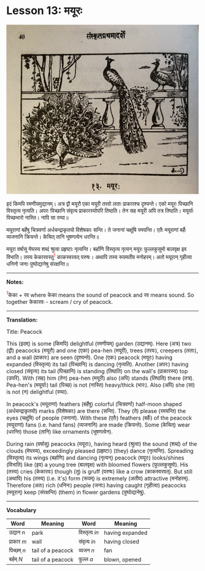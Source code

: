 # Lesson 13: मयूरः

![Peacock picture](./images/r1l13.jpg)

इदं किमपि रमणीयमुद्यानम्। अत्र द्वौ मयूरौ एका मयूरी तरवो लताः प्राकारश्च दृश्यन्ते। एको मयूरः पिच्छानि विस्तृत्य नृत्यति। अपरः पिच्छानि संवृत्य प्राकारस्योपरि तिष्ठति। तेन सह मयूरी अपि तत्र तिष्ठति। मयूर्याः पिच्छभारो नास्ति। नापि सा रम्या॥

मयूराणां बर्हेषु चित्रवर्णा अर्धचन्द्राकृतयो विशेषकाः सन्ति। ते जनानां चक्षूंषि रमयन्ति। एतैः मयूराणां बर्हैः व्यजनानि क्रियन्ते। केचित् तानि भूषणत्वेन धरन्ति॥

मयूरा वर्षासु मेघस्य शब्दं श्रुत्वा प्रहृष्टाः नृत्यन्ति। बर्हाणि विस्तृत्य नृत्यन् मयूरः फुल्लकुसुमो बालवृक्ष इव विभाति। तस्य केकारवस्तु<span style="color:red"><sup>1</sup></span> काकस्वरवत् परुषः। अथापि तस्य रूपमतीव मनोहरम्। अतो मयूरान् गृहीत्वा धनिनो जनाः पुष्पोद्यानेषु संरक्षन्ति॥

---

**Notes:**


<span style="color:red"><sup>1</sup></span>केका + रव where केका means the sound of peacock and रव means sound. So together केकारवः - scream / cry of peacock.

---

**Translation:**

Title: Peacock

This (इदम्) is some (किमपि) delightful (रमणीयम्) garden (उद्यानम्). Here (अत्र) two (द्वौ) peacocks (मयूरौ) and one (एका) pea-hen (मयूरी), trees (तरवः), creepers (लताः), and a wall (प्राकारः) are seen (दृश्यन्ते). One (एकः) peacock (मयूरः) having expanded (विस्तृत्य) its tail (पिच्छानि) is dancing (नृत्यति). Another (अपरः) having closed (संवृत्य) its tail (पिच्छानि) is standing (तिष्ठति) on the wall's (प्राकारस्य) top (उपरि).  With (सह) him (तेन) pea-hen (मयूरी) also (अपि) stands (तिष्ठति) there (तत्र). Pea-hen's (मयूर्याः) tail (पिच्छ) is not (नास्ति) heavy/thick (भारः). Also (अपि) she (सा) is not (न) delightful (रम्या).

In peacock's (मयूराणां) feathers (बर्हेषु) colorful (चित्रवर्णा) half-moon shaped (अर्धचन्द्राकृतयो) marks (विशेषकाः) are there (सन्ति). They (ते) please (रमयन्ति) the eyes (चक्षूंषि) of people (जनानां). With these (एतैः) feathers (बर्हैः) of the peacock (मयूराणां) fans (i.e. hand fans) (व्यजनानि) are made (क्रियन्ते). Some (केचित्) wear (धरन्ति) those (तानि) like ornaments (भूषणत्वेन).


During rain (वर्षासु) peacocks (मयूराः), having heard (श्रुत्वा) the sound (शब्दं) of the clouds (मेघस्य), exceedingly pleased (प्रहृष्टाः) (they) dance (नृत्यन्ति). 
Spreading (विस्तृत्य) its wings (बर्हाणि) and dancing (नृत्यन्) peacock (मयूरः) looks/shines  (विभाति) like (इव) a young tree (बालवृक्ष) with bloomed flowers (फुल्लकुसुमो). His (तस्य) cries (केकारवः) though (तु) is gruff (परुषः) like a crow (काकस्वरवत्). But still (अथापि) his (तस्य) (i.e. it's) form (रूपम्)  is extremely (अतीव) attractive (मनोहरम्). Therefore (अतः) rich (धनिनः) people (जनाः) having caught (गृहीत्वा) peacocks (मयूरान्)  keep (संरक्षन्ति) (them) in flower gardens (पुष्पोद्यानेषु).

---

**Vocabulary**

| Word | Meaning | Word | Meaning |
| --- | --- | --- | --- |
| उद्यान *n* | park | विस्तृत्य *in* | having expanded |
| प्राकार *m* | wall | संवृत्य *in* | having closed |
| पिच्छम् *n* | tail of a peacock | व्यजन *n* | fan |
| बर्हम् *N* | tail of a peacock | फुल्ल *a* | blown, opened |